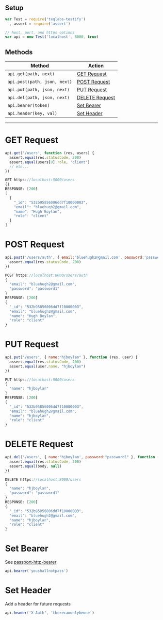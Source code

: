 ## Setup
```javascript
var Test = require('teqlabs-testify')
  , assert = require('assert')

// host, port, and https options
var api = new Test('localhost', 8000, true)
```

## Methods

 Method                       | Action
----------------------------  | -----------------------------------------------------------------------------------------------------------
`api.get(path, next)`         | [GET Request](#get-request)
`api.post(path, json, next)`  | [POST Request](#post-request)
`api.put(path, json, next)`   | [PUT Request](#put-request)
`api.del(path, json, next)`   | [DELETE Request](#delete-request)
`api.bearer(token)`           | [Set Bearer](#set-bearer)
`api.header(key, val)`        | [Set Header](#set-header)


- - -

# GET Request
```javascript
api.get('/users', function (res, users) {
  assert.equal(res.statusCode, 200)
  assert.equal(users[0].role, 'client')
  // etc...
})
```
```javascript
GET https://localhost:8000/users
{}
RESPONSE: [200]
[
  {
    "_id": "532b95856006dd7f10000003",
    "email": "bluehugh2@gmail.com",
    "name": "Hugh Boylan",
    "role": "client"
  }
]
```

# POST Request
```javascript
api.post('/users/auth', { email:'bluehugh2@gmail.com', password:'password1' }, function (res, user) {
  assert.equal(res.statusCode, 200)
})
```
```javascript
POST https://localhost:8000/users/auth
{
  "email": "bluehugh2@gmail.com",
  "password": "password1"
}
RESPONSE: [200]
{
  "_id": "532b95856006dd7f10000003",
  "email": "bluehugh2@gmail.com",
  "name": "Hugh Boylan",
  "role": "client"
}
```


# PUT Request
```javascript
api.put('/users', { name:"hjboylan" }, function (res, user) {
  assert.equal(res.statusCode, 200)
  assert.equal(user.name, "hjboylan")
})
```
```javascript
PUT https://localhost:8000/users
{
  "name": "hjboylan"
}
RESPONSE: [200]
{
  "_id": "532b95856006dd7f10000003",
  "email": "bluehugh2@gmail.com",
  "name": "hjboylan",
  "role": "client"
}
```



# DELETE Request
```javascript
api.del('/users', { name:'hjboylan', password:"password1" }, function (res, body) {
  assert.equal(res.statusCode, 200)
  assert.equal(body, null)
})
```
```javascript
DELETE https://localhost:8000/users
{
  "name": "hjboylan",
  "password": "password1"
}
RESPONSE: [200]
{
  "_id": "532b95856006dd7f10000003",
  "email": "bluehugh2@gmail.com",
  "name": "hjboylan",
  "role": "client"
}
```

# Set Bearer
See [passport-http-bearer](https://www.npmjs.com/package/passport-http-bearer)
```javascript
api.bearer('youshallnotpass')
```

# Set Header
Add a header for future requests
```javascript
api.header('X-Auth', 'therecanonlybeone')
```
